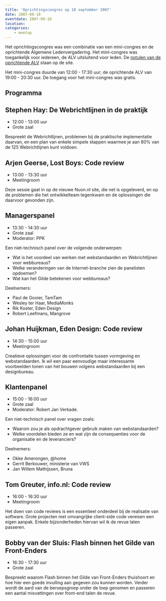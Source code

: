 ```yaml
---
title: 'Oprichtingscongres op 18 september 2007'
date: 2007-09-18
eventdate: 2007-09-18
location:
categories:
    - meetup
---
```


Het oprichtingscongres was een combinatie van een mini-congres en de oprichtende Algemene Ledenvergadering. Het mini-congres was toegankelijk voor iedereen, de ALV uitsluitend voor leden. De [notulen van de oprichtende ALV](/vereniging/bestuur/notulen/18-09-2007) staan op de site.

Het mini-congres duurde van 12:00 - 17:30 uur; de oprichtende ALV van 19:00 - 20:30 uur. De toegang voor het mini-congres was gratis.

## Programma

## Stephen Hay: De Webrichtlijnen in de praktijk

-   12:00 - 13:00 uur
-   Grote zaal

Bespreekt de Webrichtlijnen, problemen bij de praktische implementatie daarvan, en een plan van enkele simpele stappen waarmee je aan 80% van de 125 Webrichtlijnen kunt voldoen.

## Arjen Geerse, Lost Boys: Code review

-   13:00 - 13:30 uur
-   Meetingroom

Deze sessie gaat in op de nieuwe Nuon.nl site, die net is opgeleverd, en op de problemen die het ontwikkelteam tegenkwam en de oplossingen die daarvoor gevonden zijn.

## Managerspanel

-   13:30 - 14:30 uur
-   Grote zaal
-   Moderator: PPK

Een niet-technisch panel over de volgende onderwerpen:

-   Wat is het voordeel van werken met webstandaarden en Webrichtlijnen voor webbureaus?
-   Welke veranderingen van de Internet-branche zien de panelisten opdoemen?
-   Wat kan het Gilde betekenen voor webbureaus?

Deelnemers:

-   Paul de Gooier, TamTam
-   Wesley ter Haar, MediaMonks
-   Rik Koster, Eden Design
-   Robert Leefmans, Mangrove

## Johan Huijkman, Eden Design: Code review

-   14:30 - 15:00 uur
-   Meetingroom

Creatieve oplossingen voor de confrontatie tussen vormgeving en webstandaarden. Ik wil een paar eenvoudige maar interessante voorbeelden tonen van het bouwen volgens webstandaarden bij een designbureau.

## Klantenpanel

-   15:00 - 16:00 uur
-   Grote zaal
-   Moderator: Robert Jan Verkade.

Een niet-technisch panel over vragen zoals:

-   Waarom zou je als opdrachtgever gebruik maken van webstandaarden?
-   Welke voordelen bieden ze en wat zijn de consequenties voor de organisatie en de leveranciers?

Deelnemers:

-   Okke Amerongen, @home
-   Gerrit Berkouwer, ministerie van VWS
-   Jan Willem Mathijssen, Bruna

## Tom Greuter, info.nl: Code review

-   16:00 - 16:30 uur
-   Meetingroom

Het doen van code reviews is een essentieel onderdeel bij de realisatie van software. Grote projecten met omvangrijke client-side code vereisen een eigen aanpak. Enkele bijzonderheden hiervan wil ik de revue laten passeren.

## Bobby van der Sluis: Flash binnen het Gilde van Front-Enders

-   16:30 - 17:30 uur
-   Grote zaal

Bespreekt waarom Flash binnen het Gilde van Front-Enders thuishoort en hoe hier een goede invulling aan gegeven zou kunnen worden. Verder wordt de aard van de beroepsgroep onder de loep genomen en passeren een aantal misvattingen over front-end talen de revue.
